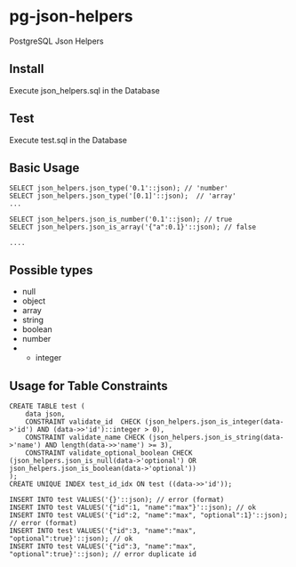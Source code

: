 pg-json-helpers
===============

PostgreSQL Json Helpers

## Install

Execute json_helpers.sql in the Database 

## Test

Execute test.sql in the Database

## Basic Usage

```
SELECT json_helpers.json_type('0.1'::json); // 'number'
SELECT json_helpers.json_type('[0.1]'::json);  // 'array'
...

SELECT json_helpers.json_is_number('0.1'::json); // true
SELECT json_helpers.json_is_array('{"a":0.1}'::json); // false

....
```

## Possible types

* null
* object
* array
* string
* boolean
* number
* * integer

## Usage for Table Constraints
```
CREATE TABLE test (
    data json,
    CONSTRAINT validate_id  CHECK (json_helpers.json_is_integer(data->'id') AND (data->>'id')::integer > 0),
    CONSTRAINT validate_name CHECK (json_helpers.json_is_string(data->'name') AND length(data->>'name') >= 3),
    CONSTRAINT validate_optional_boolean CHECK (json_helpers.json_is_null(data->'optional') OR json_helpers.json_is_boolean(data->'optional'))
);
CREATE UNIQUE INDEX test_id_idx ON test ((data->>'id'));

INSERT INTO test VALUES('{}'::json); // error (format)
INSERT INTO test VALUES('{"id":1, "name":"max"}'::json); // ok
INSERT INTO test VALUES('{"id":2, "name":"max", "optional":1}'::json); // error (format)
INSERT INTO test VALUES('{"id":3, "name":"max", "optional":true}'::json); // ok
INSERT INTO test VALUES('{"id":3, "name":"max", "optional":true}'::json); // error duplicate id
```